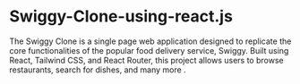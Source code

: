# Swiggy-Clone-using-react.js
The Swiggy Clone is a single page  web application designed to replicate the core functionalities of the popular food delivery service, Swiggy. Built using React, Tailwind CSS, and React Router, this project allows users to browse restaurants, search for dishes, and many more .
